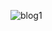 ![blog1](https://github.com/enes-muratgul/BlogWebSite/assets/131779690/521eddde-beb4-4ac7-9038-d2ef9f1c03a9)
